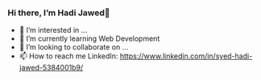 ### Hi there, I’m Hadi Jawed👋

- 👀 I’m interested in ...
- 🌱 I’m currently learning Web Development
- 💞️ I’m looking to collaborate on ...
- 📫 How to reach me LinkedIn: https://www.linkedin.com/in/syed-hadi-jawed-5384001b9/
